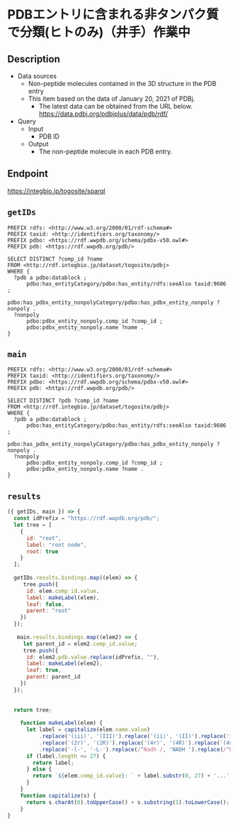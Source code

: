 # PDBエントリに含まれる非タンパク質で分類(ヒトのみ)（井手）作業中

## Description
 
- Data sources
    - Non-peptide molecules contained in the 3D structure in the PDB entry
    - This item based on the data of January 20, 2021 of PDBj. 
        - The latest data can be obtained from the URL below. https://data.pdbj.org/pdbjplus/data/pdb/rdf/
- Query
    - Input
        - PDB ID
    - Output
        - The non-peptide molecule in each PDB entry.

## Endpoint

https://integbio.jp/togosite/sparql

## `getIDs`
```sparql
PREFIX rdfs: <http://www.w3.org/2000/01/rdf-schema#>
PREFIX taxid: <http://identifiers.org/taxonomy/>
PREFIX pdbo: <https://rdf.wwpdb.org/schema/pdbx-v50.owl#>
PREFIX pdb: <https://rdf.wwpdb.org/pdb/>

SELECT DISTINCT ?comp_id ?name
FROM <http://rdf.integbio.jp/dataset/togosite/pdbj>
WHERE {
  ?pdb a pdbo:datablock ;
      pdbo:has_entityCategory/pdbo:has_entity/rdfs:seeAlso taxid:9606 ;
      pdbo:has_pdbx_entity_nonpolyCategory/pdbo:has_pdbx_entity_nonpoly ?nonpoly .
  ?nonpoly
      pdbo:pdbx_entity_nonpoly.comp_id ?comp_id ;
      pdbo:pdbx_entity_nonpoly.name ?name .
}
```

## `main`
```sparql
PREFIX rdfs: <http://www.w3.org/2000/01/rdf-schema#>
PREFIX taxid: <http://identifiers.org/taxonomy/>
PREFIX pdbo: <https://rdf.wwpdb.org/schema/pdbx-v50.owl#>
PREFIX pdb: <https://rdf.wwpdb.org/pdb/>

SELECT DISTINCT ?pdb ?comp_id ?name
FROM <http://rdf.integbio.jp/dataset/togosite/pdbj>
WHERE {
  ?pdb a pdbo:datablock ;
      pdbo:has_entityCategory/pdbo:has_entity/rdfs:seeAlso taxid:9606 ;
      pdbo:has_pdbx_entity_nonpolyCategory/pdbo:has_pdbx_entity_nonpoly ?nonpoly .
  ?nonpoly
      pdbo:pdbx_entity_nonpoly.comp_id ?comp_id ;
      pdbo:pdbx_entity_nonpoly.name ?name .
}
```

## `results`

```javascript
({ getIDs, main }) => {
  const idPrefix = "https://rdf.wwpdb.org/pdb/";
  let tree = [
    {
      id: "root",
      label: "root node",
      root: true
    }
  ];
  
  getIDs.results.bindings.map((elem) => {
     tree.push({
      id: elem.comp_id.value,
      label: makeLabel(elem),
      leaf: false,
      parent: "root"
    })
  });
  
   main.results.bindings.map((elem2) => {
     let parent_id = elem2.comp_id.value;
     tree.push({
      id: elem2.pdb.value.replace(idPrefix, ""),
      label: makeLabel(elem2),
      leaf: true,
      parent: parent_id
    })
  }); 
  
  
  return tree;
  
    function makeLabel(elem) {
      let label = capitalize(elem.name.value)
          .replace('(iii)', '(III)').replace('(ii)', '(II)').replace('ix', 'IX')
          .replace('(2r)', '(2R)').replace('(4r)', '(4R)').replace('(4s)', '(4S)').replace('(9z)', '(9Z)').replace('(n-', '(N-')
          .replace('-l-', '-L-').replace(/^Nadh /, 'NADH ').replace(/^Nadph /, 'NADPH ').replace(/ fe$/, ' Fe').replace(/^Fe2\/s2/, 'Fe2/S2');
      if (label.length <= 27) {
        return label;
      } else {
        return `${elem.comp_id.value}: ` + label.substr(0, 27) + '...';
      }
    }
    function capitalize(s) {
      return s.charAt(0).toUpperCase() + s.substring(1).toLowerCase();
    }
}
```
